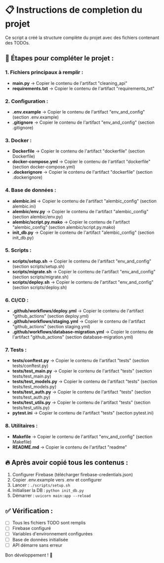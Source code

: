 # 📋 Instructions de completion du projet

Ce script a créé la structure complète du projet avec des fichiers contenant des TODOs.

## 🎯 Étapes pour compléter le projet :

### 1. Fichiers principaux à remplir :

- **main.py** → Copier le contenu de l'artifact "cleaning_api"
- **requirements.txt** → Copier le contenu de l'artifact "requirements_txt"

### 2. Configuration :

- **.env.example** → Copier le contenu de l'artifact "env_and_config" (section .env.example)
- **.gitignore** → Copier le contenu de l'artifact "env_and_config" (section .gitignore)

### 3. Docker :

- **Dockerfile** → Copier le contenu de l'artifact "dockerfile" (section Dockerfile)
- **docker-compose.yml** → Copier le contenu de l'artifact "dockerfile" (section docker-compose.yml)
- **.dockerignore** → Copier le contenu de l'artifact "dockerfile" (section .dockerignore)

### 4. Base de données :

- **alembic.ini** → Copier le contenu de l'artifact "alembic_config" (section alembic.ini)
- **alembic/env.py** → Copier le contenu de l'artifact "alembic_config" (section alembic/env.py)
- **alembic/script.py.mako** → Copier le contenu de l'artifact "alembic_config" (section alembic/script.py.mako)
- **init_db.py** → Copier le contenu de l'artifact "alembic_config" (section init_db.py)

### 5. Scripts :

- **scripts/setup.sh** → Copier le contenu de l'artifact "env_and_config" (section scripts/setup.sh)
- **scripts/migrate.sh** → Copier le contenu de l'artifact "env_and_config" (section scripts/migrate.sh)
- **scripts/deploy.sh** → Copier le contenu de l'artifact "env_and_config" (section scripts/deploy.sh)

### 6. CI/CD :

- **.github/workflows/deploy.yml** → Copier le contenu de l'artifact "github_actions" (section deploy.yml)
- **.github/workflows/staging.yml** → Copier le contenu de l'artifact "github_actions" (section staging.yml)
- **.github/workflows/database-migration.yml** → Copier le contenu de l'artifact "github_actions" (section database-migration.yml)

### 7. Tests :

- **tests/conftest.py** → Copier le contenu de l'artifact "tests" (section tests/conftest.py)
- **tests/test_main.py** → Copier le contenu de l'artifact "tests" (section tests/test_main.py)
- **tests/test_models.py** → Copier le contenu de l'artifact "tests" (section tests/test_models.py)
- **tests/test_auth.py** → Copier le contenu de l'artifact "tests" (section tests/test_auth.py)
- **tests/test_utils.py** → Copier le contenu de l'artifact "tests" (section tests/test_utils.py)
- **pytest.ini** → Copier le contenu de l'artifact "tests" (section pytest.ini)

### 8. Utilitaires :

- **Makefile** → Copier le contenu de l'artifact "env_and_config" (section Makefile)
- **README.md** → Copier le contenu de l'artifact "readme"

## 🔥 Après avoir copié tous les contenus :

1. Configurer Firebase (télécharger firebase-credentials.json)
2. Copier .env.example vers .env et configurer
3. Lancer : `./scripts/setup.sh`
4. Initialiser la DB : `python init_db.py`
5. Démarrer : `uvicorn main:app --reload`

## ✅ Vérification :

- [ ] Tous les fichiers TODO sont remplis
- [ ] Firebase configuré
- [ ] Variables d'environnement configurées
- [ ] Base de données initialisée
- [ ] API démarre sans erreur

Bon développement ! 🚀
